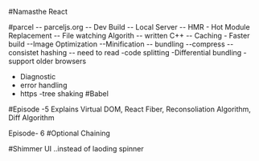 #Namasthe React

#parcel -- parceljs.org
-- Dev Build
-- Local Server
-- HMR - Hot Module Replacement
-- File watching Algorith -- written C++
-- Caching - Faster build
--Image Optimization
--Minification
-- bundling
--compress
-- consistet hashing -- need to read
-code splitting
-Differential bundling - support older browsers

- Diagnostic
- error handling
- https
  -tree shaking
  #Babel

#Episode -5 Explains
Virtual DOM, React Fiber, Reconsoliation Algorithm, Diff Algorithm

Episode- 6
#Optional Chaining

#Shimmer UI ..instead of laoding spinner
